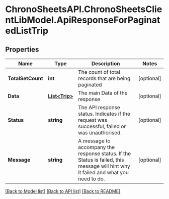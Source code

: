 
# ChronoSheetsAPI.ChronoSheetsClientLibModel.ApiResponseForPaginatedListTrip

## Properties

Name | Type | Description | Notes
------------ | ------------- | ------------- | -------------
**TotalSetCount** | **int** | The count of total records that are being paginated | [optional] 
**Data** | [**List&lt;Trip&gt;**](Trip.md) | The main Data of the response | [optional] 
**Status** | **string** | The API response status. Indicates if the request was successful, failed or was unauthorised. | [optional] 
**Message** | **string** | A message to accompany the response status.  If the Status is failed, this message will hint why it failed and what you need to do. | [optional] 

[[Back to Model list]](../README.md#documentation-for-models)
[[Back to API list]](../README.md#documentation-for-api-endpoints)
[[Back to README]](../README.md)

